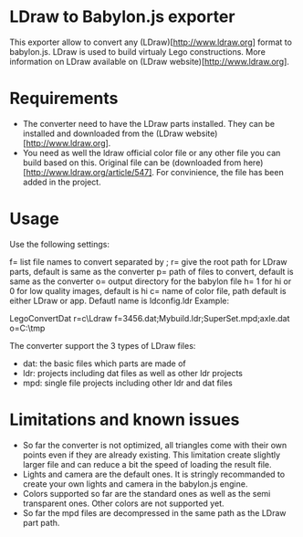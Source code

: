 LDraw to Babylon.js exporter
============================

This exporter allow to convert any (LDraw)[http://www.ldraw.org] format to babylon.js. LDraw is used to build virtualy Lego constructions. More information on LDraw available on (LDraw website)[http://www.ldraw.org].

# Requirements
* The converter need to have the LDraw parts installed. They can be installed and downloaded from the (LDraw website)[http://www.ldraw.org].
* You need as well the ldraw official color file or any other file you can build based on this. Original file can be (downloaded from here)[http://www.ldraw.org/article/547]. For convinience, the file has been added in the project.

# Usage
Use the following settings:

f= list file names to convert separated by ;
r= give the root path for LDraw parts, default is same as the converter
p= path of files to convert, default is same as the converter
o= output directory for the babylon file
h= 1 for hi or 0 for low quality images, default is hi
c= name of color file, path default is either LDraw or app. Defautl name is ldconfig.ldr
Example:

LegoConvertDat r=c\Ldraw f=3456.dat;Mybuild.ldr;SuperSet.mpd;axle.dat o=C:\tmp

The converter support the 3 types of LDraw files:

* dat: the basic files which parts are made of
* ldr: projects including dat files as well as other ldr projects
* mpd: single file projects including other ldr and dat files

# Limitations and known issues
* So far the converter is not optimized, all triangles come with their own points even if they are already existing. This limitation create slightly larger file and can reduce a bit the speed of loading the result file.
* Lights and camera are the default ones. It is stringly recommanded to create your own lights and camera in the babylon.js engine.
* Colors supported so far are the standard ones as well as the semi transparent ones. Other colors are not supported yet.
* So far the mpd files are decompressed in the same path as the LDraw part path.
